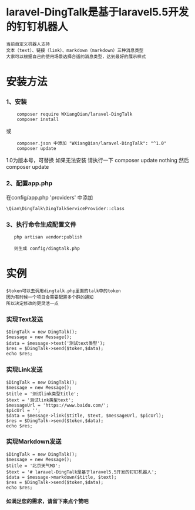 # laravel-DingTalk是基于laravel5.5开发的钉钉机器人
```
当前自定义机器人支持
文本（text）、链接（link）、markdown（markdown）三种消息类型
大家可以根据自己的使用场景选择合适的消息类型，达到最好的展示样式
```

# 安装方法
### 1、安装
```
    composer require WXiangQian/laravel-DingTalk    
    composer install
```   
或
```  
    composer.json 中添加 "WXiangQian/laravel-DingTalk": "^1.0"  
    composer update 
```
1.0为版本号，可替换
如果无法安装 请执行一下 composer update nothing 然后 composer update
 
 
###  2、配置app.php

在config/app.php 'providers' 中添加 
```
\Qian\DingTalk\DingTalkServiceProvider::class
```
   
###  3、执行命令生成配置文件

```
   php artisan vendor:publish 
```
```
   则生成 config/dingtalk.php
```
# 实例

```
$token可以去调用dingtalk.php里面的talk中的token
因为有时候一个项目会需要配置多个群的通知
所以决定修改的更灵活一点
```
### 实现Text发送
```
$DingTalk = new DingTalk();
$message = new Message();
$data = $message->text('测试text类型');
$res = $DingTalk->send($token,$data);
echo $res;
```
### 实现Link发送
```
$DingTalk = new DingTalk();
$message = new Message();
$title = '测试link类型title';
$text = '测试link类型text';
$messageUrl = 'https://www.baidu.com/';
$picUrl = '';
$data = $message->link($title, $text, $messageUrl, $picUrl);
$res = $DingTalk->send($token,$data);
echo $res;
```
### 实现Markdown发送
```
$DingTalk = new DingTalk();
$message = new Message();
$title = '北京天气MD';
$text = '# laravel-DingTalk是基于laravel5.5开发的钉钉机器人';
$data = $message->markdown($title, $text);
$res = $DingTalk->send($token,$data);
echo $res;
```
####  如满足您的需求，请留下来点个赞吧
